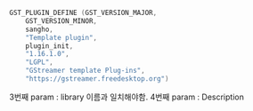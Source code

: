 

```cpp
GST_PLUGIN_DEFINE (GST_VERSION_MAJOR,
    GST_VERSION_MINOR,
    sangho,
    "Template plugin",
    plugin_init,
    "1.16.1.0", 
    "LGPL", 
    "GStreamer template Plug-ins", 
    "https://gstreamer.freedesktop.org")

```
3번째 param : library 이름과 일치해야함.
4번째 param : Description
